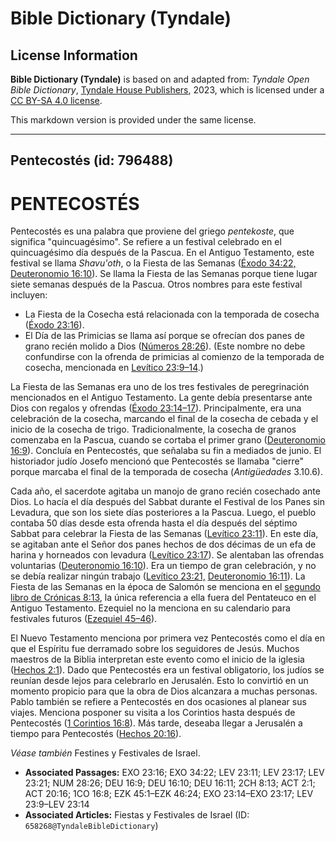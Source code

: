 # Bible Dictionary (Tyndale)

## License Information

**Bible Dictionary (Tyndale)** is based on and adapted from: _Tyndale Open Bible Dictionary_, [Tyndale House Publishers](https://tyndaleopenresources.com/), 2023, which is licensed under a [CC BY-SA 4.0 license](https://creativecommons.org/licenses/by-sa/4.0/legalcode.en).

This markdown version is provided under the same license.



--------------------------------

## Pentecostés (id: 796488)

PENTECOSTÉS
===========

Pentecostés es una palabra que proviene del griego *pentekoste*, que significa "quincuagésimo". Se refiere a un festival celebrado en el quincuagésimo día después de la Pascua. En el Antiguo Testamento, este festival se llama *Shavu'oth*, o la Fiesta de las Semanas ([Éxodo 34:22,](https://ref.ly/Exod34:22) [Deuteronomio 16:10](https://ref.ly/Deut16:10)). Se llama la Fiesta de las Semanas porque tiene lugar siete semanas después de la Pascua. Otros nombres para este festival incluyen:

* La Fiesta de la Cosecha está relacionada con la temporada de cosecha ([Éxodo 23:16](https://ref.ly/Exod23:16)).
* El Día de las Primicias se llama así porque se ofrecían dos panes de grano recién molido a Dios ([Números 28:26](https://ref.ly/Num28:26)). (Este nombre no debe confundirse con la ofrenda de primicias al comienzo de la temporada de cosecha, mencionada en [Levítico 23:9–14](https://ref.ly/Lev23:9-Lev23:14).)

La Fiesta de las Semanas era uno de los tres festivales de peregrinación mencionados en el Antiguo Testamento. La gente debía presentarse ante Dios con regalos y ofrendas ([Éxodo 23:14–17](https://ref.ly/Exod23:14-Exod23:17)). Principalmente, era una celebración de la cosecha, marcando el final de la cosecha de cebada y el inicio de la cosecha de trigo. Tradicionalmente, la cosecha de granos comenzaba en la Pascua, cuando se cortaba el primer grano ([Deuteronomio 16:9](https://ref.ly/Deut16:9)). Concluía en Pentecostés, que señalaba su fin a mediados de junio. El historiador judío Josefo mencionó que Pentecostés se llamaba "cierre" porque marcaba el final de la temporada de cosecha (*Antigüedades* 3\.10\.6\).

Cada año, el sacerdote agitaba un manojo de grano recién cosechado ante Dios. Lo hacía el día después del Sabbat durante el Festival de los Panes sin Levadura, que son los siete días posteriores a la Pascua. Luego, el pueblo contaba 50 días desde esta ofrenda hasta el día después del séptimo Sabbat para celebrar la Fiesta de las Semanas ([Levítico 23:11](https://ref.ly/Lev23:11)). En este día, se agitaban ante el Señor dos panes hechos de dos décimas de un efa de harina y horneados con levadura ([Levítico 23:17](https://ref.ly/Lev23:17)). Se alentaban las ofrendas voluntarias ([Deuteronomio 16:10](https://ref.ly/Deut16:10)). Era un tiempo de gran celebración, y no se debía realizar ningún trabajo ([Levítico 23:21,](https://ref.ly/Lev23:21) [Deuteronomio 16:11](https://ref.ly/Deut16:11)). La Fiesta de las Semanas en la época de Salomón se menciona en el [segundo libro de Crónicas 8:13](https://ref.ly/2Chr8:13), la única referencia a ella fuera del Pentateuco en el Antiguo Testamento. Ezequiel no la menciona en su calendario para festivales futuros ([Ezequiel 45–46](https://ref.ly/Ezek45:1-Ezek46:24)).

El Nuevo Testamento menciona por primera vez Pentecostés como el día en que el Espíritu fue derramado sobre los seguidores de Jesús. Muchos maestros de la Biblia interpretan este evento como el inicio de la iglesia ([Hechos 2:1](https://ref.ly/Acts2:1)). Dado que Pentecostés era un festival obligatorio, los judíos se reunían desde lejos para celebrarlo en Jerusalén. Esto lo convirtió en un momento propicio para que la obra de Dios alcanzara a muchas personas. Pablo también se refiere a Pentecostés en dos ocasiones al planear sus viajes. Menciona posponer su visita a los Corintios hasta después de Pentecostés ([1 Corintios 16:8](https://ref.ly/1Cor16:8)). Más tarde, deseaba llegar a Jerusalén a tiempo para Pentecostés ([Hechos 20:16](https://ref.ly/Acts20:16)).

*Véase también* Festines y Festivales de Israel.

* **Associated Passages:** EXO 23:16; EXO 34:22; LEV 23:11; LEV 23:17; LEV 23:21; NUM 28:26; DEU 16:9; DEU 16:10; DEU 16:11; 2CH 8:13; ACT 2:1; ACT 20:16; 1CO 16:8; EZK 45:1–EZK 46:24; EXO 23:14–EXO 23:17; LEV 23:9–LEV 23:14
* **Associated Articles:** Fiestas y Festivales de Israel (ID: `658268@TyndaleBibleDictionary`)

